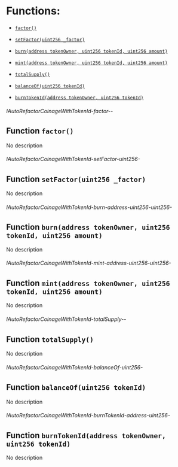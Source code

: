 # Functions:

- [`factor()`](#IAutoRefactorCoinageWithTokenId-factor--)

- [`setFactor(uint256 _factor)`](#IAutoRefactorCoinageWithTokenId-setFactor-uint256-)

- [`burn(address tokenOwner, uint256 tokenId, uint256 amount)`](#IAutoRefactorCoinageWithTokenId-burn-address-uint256-uint256-)

- [`mint(address tokenOwner, uint256 tokenId, uint256 amount)`](#IAutoRefactorCoinageWithTokenId-mint-address-uint256-uint256-)

- [`totalSupply()`](#IAutoRefactorCoinageWithTokenId-totalSupply--)

- [`balanceOf(uint256 tokenId)`](#IAutoRefactorCoinageWithTokenId-balanceOf-uint256-)

- [`burnTokenId(address tokenOwner, uint256 tokenId)`](#IAutoRefactorCoinageWithTokenId-burnTokenId-address-uint256-)

###### IAutoRefactorCoinageWithTokenId-factor--

## Function `factor()`

No description

###### IAutoRefactorCoinageWithTokenId-setFactor-uint256-

## Function `setFactor(uint256 _factor)`

No description

###### IAutoRefactorCoinageWithTokenId-burn-address-uint256-uint256-

## Function `burn(address tokenOwner, uint256 tokenId, uint256 amount)`

No description

###### IAutoRefactorCoinageWithTokenId-mint-address-uint256-uint256-

## Function `mint(address tokenOwner, uint256 tokenId, uint256 amount)`

No description

###### IAutoRefactorCoinageWithTokenId-totalSupply--

## Function `totalSupply()`

No description

###### IAutoRefactorCoinageWithTokenId-balanceOf-uint256-

## Function `balanceOf(uint256 tokenId)`

No description

###### IAutoRefactorCoinageWithTokenId-burnTokenId-address-uint256-

## Function `burnTokenId(address tokenOwner, uint256 tokenId)`

No description
